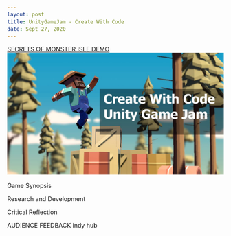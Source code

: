 ```yaml
---
layout: post
title: UnityGameJam - Create With Code  
date: Sept 27, 2020
--- 
```

[SECRETS OF MONSTER ISLE DEMO](https://squidliquid224.itch.io/mmtest)  
<img src="../images/Create_with_code.jpg" alt="Create With Code">  
  
Game Synopsis   
  
Research and Development  
  
Critical Reflection  
  
  AUDIENCE FEEDBACK 
  indy hub 
  
  

